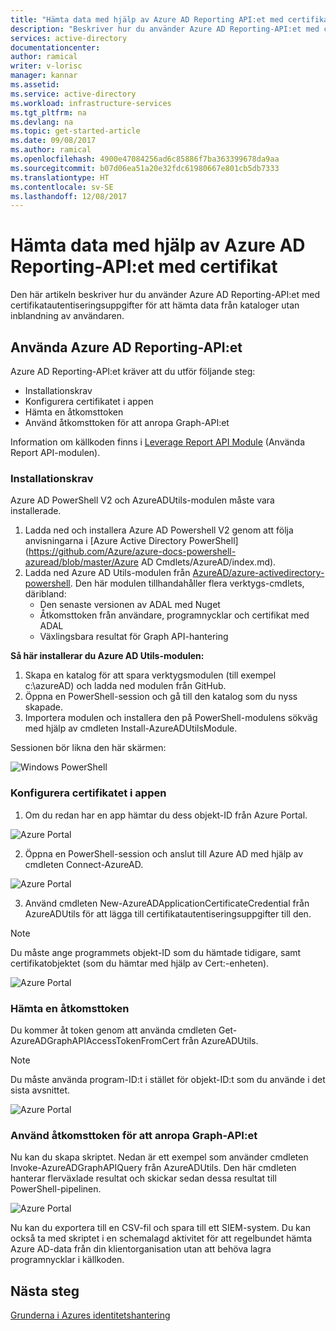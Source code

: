 ```yaml
---
title: "Hämta data med hjälp av Azure AD Reporting API:et med certifikat | Microsoft Docs"
description: "Beskriver hur du använder Azure AD Reporting-API:et med certifikatautentiseringsuppgifter för att hämta data från kataloger utan inblandning av användaren."
services: active-directory
documentationcenter: 
author: ramical
writer: v-lorisc
manager: kannar
ms.assetid: 
ms.service: active-directory
ms.workload: infrastructure-services
ms.tgt_pltfrm: na
ms.devlang: na
ms.topic: get-started-article
ms.date: 09/08/2017
ms.author: ramical
ms.openlocfilehash: 4900e47084256ad6c85886f7ba363399678da9aa
ms.sourcegitcommit: b07d06ea51a20e32fdc61980667e801cb5db7333
ms.translationtype: HT
ms.contentlocale: sv-SE
ms.lasthandoff: 12/08/2017
---
```

# <a name="get-data-using-the-azure-ad-reporting-api-with-certificates"></a>Hämta data med hjälp av Azure AD Reporting-API:et med certifikat
Den här artikeln beskriver hur du använder Azure AD Reporting-API:et med certifikatautentiseringsuppgifter för att hämta data från kataloger utan inblandning av användaren. 

## <a name="use-the-azure-ad-reporting-api"></a>Använda Azure AD Reporting-API:et 
Azure AD Reporting-API:et kräver att du utför följande steg:
 *  Installationskrav
 *  Konfigurera certifikatet i appen
 *  Hämta en åtkomsttoken
 *  Använd åtkomsttoken för att anropa Graph-API:et

Information om källkoden finns i [Leverage Report API Module](https://github.com/AzureAD/azure-activedirectory-powershell/tree/gh-pages/Modules/AzureADUtils) (Använda Report API-modulen). 

### <a name="install-prerequisites"></a>Installationskrav
Azure AD PowerShell V2 och AzureADUtils-modulen måste vara installerade.

1. Ladda ned och installera Azure AD Powershell V2 genom att följa anvisningarna i [Azure Active Directory PowerShell](https://github.com/Azure/azure-docs-powershell-azuread/blob/master/Azure AD Cmdlets/AzureAD/index.md).
2. Ladda ned Azure AD Utils-modulen från [AzureAD/azure-activedirectory-powershell](https://github.com/AzureAD/azure-activedirectory-powershell/blob/gh-pages/Modules/AzureADUtils/AzureADUtils.psm1). 
  Den här modulen tillhandahåller flera verktygs-cmdlets, däribland:
   * Den senaste versionen av ADAL med Nuget
   * Åtkomsttoken från användare, programnycklar och certifikat med ADAL
   * Växlingsbara resultat för Graph API-hantering

**Så här installerar du Azure AD Utils-modulen:**

1. Skapa en katalog för att spara verktygsmodulen (till exempel c:\azureAD) och ladda ned modulen från GitHub.
2. Öppna en PowerShell-session och gå till den katalog som du nyss skapade. 
3. Importera modulen och installera den på PowerShell-modulens sökväg med hjälp av cmdleten Install-AzureADUtilsModule. 

Sessionen bör likna den här skärmen:

  ![Windows PowerShell](./media/active-directory-report-api-with-certificates/windows-powershell.png)

### <a name="set-the-certificate-in-your-app"></a>Konfigurera certifikatet i appen
1. Om du redan har en app hämtar du dess objekt-ID från Azure Portal. 

  ![Azure Portal](./media/active-directory-report-api-with-certificates/azure-portal.png)

2. Öppna en PowerShell-session och anslut till Azure AD med hjälp av cmdleten Connect-AzureAD.

  ![Azure Portal](./media/active-directory-report-api-with-certificates/connect-azuaread-cmdlet.png)

3. Använd cmdleten New-AzureADApplicationCertificateCredential från AzureADUtils för att lägga till certifikatautentiseringsuppgifter till den. 

>[!Note]
>Du måste ange programmets objekt-ID som du hämtade tidigare, samt certifikatobjektet (som du hämtar med hjälp av Cert:-enheten).
>


  ![Azure Portal](./media/active-directory-report-api-with-certificates/add-certificate-credential.png)
  
### <a name="get-an-access-token"></a>Hämta en åtkomsttoken

Du kommer åt token genom att använda cmdleten Get-AzureADGraphAPIAccessTokenFromCert från AzureADUtils. 

>[!NOTE]
>Du måste använda program-ID:t i stället för objekt-ID:t som du använde i det sista avsnittet.
>

 ![Azure Portal](./media/active-directory-report-api-with-certificates/application-id.png)

### <a name="use-the-access-token-to-call-the-graph-api"></a>Använd åtkomsttoken för att anropa Graph-API:et

Nu kan du skapa skriptet. Nedan är ett exempel som använder cmdleten Invoke-AzureADGraphAPIQuery från AzureADUtils. Den här cmdleten hanterar flerväxlade resultat och skickar sedan dessa resultat till PowerShell-pipelinen. 

 ![Azure Portal](./media/active-directory-report-api-with-certificates/script-completed.png)

Nu kan du exportera till en CSV-fil och spara till ett SIEM-system. Du kan också ta med skriptet i en schemalagd aktivitet för att regelbundet hämta Azure AD-data från din klientorganisation utan att behöva lagra programnycklar i källkoden. 

## <a name="next-steps"></a>Nästa steg
[Grunderna i Azures identitetshantering](https://docs.microsoft.com/azure/active-directory/fundamentals-identity)<br>



